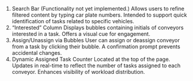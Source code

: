 1. Search Bar (Functionality not yet implemented.)
Allows users to refine filtered content by typing car plate numbers.
Intended to support quick identification of tasks related to specific vehicles.
2.  “Interested” Column
Displays bubbles containing initials of conveyors interested in a task.
Offers a visual cue for engagement.
3.  Assign/Unassign via Bubbles
User can assign or deassign conveyor from a task by clicking their bubble.
A confirmation prompt prevents accidental changes.
4.  Dynamic Assigned Task Counter
Located at the top of the page.
Updates in real-time to reflect the number of tasks assigned to each conveyor.
Enhances visibility of workload distribution.

